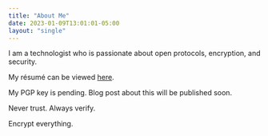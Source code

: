 ```yaml
---
title: "About Me"
date: 2023-01-09T13:01:01-05:00
layout: "single"
---
```


I am a technologist who is passionate about open protocols, encryption, and security.

My résumé can be viewed [here](/downloads/resume-20240130.pdf).

My PGP key is pending. Blog post about this will be published soon.

Never trust. Always verify.

Encrypt everything.

